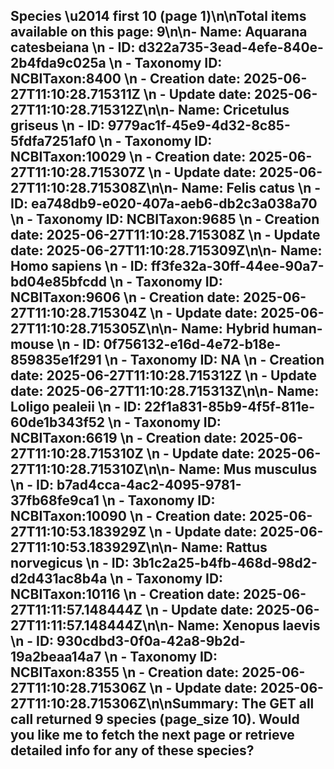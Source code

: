 ## Species \u2014 first 10 (page 1)\n\nTotal items available on this page: **9**\n\n- **Name:** **Aquarana catesbeiana**  \n  - **ID:** **d322a735-3ead-4efe-840e-2b4fda9c025a**  \n  - **Taxonomy ID:** **NCBITaxon:8400**  \n  - **Creation date:** **2025-06-27T11:10:28.715311Z**  \n  - **Update date:** **2025-06-27T11:10:28.715312Z**\n\n- **Name:** **Cricetulus griseus**  \n  - **ID:** **9779ac1f-45e9-4d32-8c85-5fdfa7251af0**  \n  - **Taxonomy ID:** **NCBITaxon:10029**  \n  - **Creation date:** **2025-06-27T11:10:28.715307Z**  \n  - **Update date:** **2025-06-27T11:10:28.715308Z**\n\n- **Name:** **Felis catus**  \n  - **ID:** **ea748db9-e020-407a-aeb6-db2c3a038a70**  \n  - **Taxonomy ID:** **NCBITaxon:9685**  \n  - **Creation date:** **2025-06-27T11:10:28.715308Z**  \n  - **Update date:** **2025-06-27T11:10:28.715309Z**\n\n- **Name:** **Homo sapiens**  \n  - **ID:** **ff3fe32a-30ff-44ee-90a7-bd04e85bfcdd**  \n  - **Taxonomy ID:** **NCBITaxon:9606**  \n  - **Creation date:** **2025-06-27T11:10:28.715304Z**  \n  - **Update date:** **2025-06-27T11:10:28.715305Z**\n\n- **Name:** **Hybrid human-mouse**  \n  - **ID:** **0f756132-e16d-4e72-b18e-859835e1f291**  \n  - **Taxonomy ID:** **NA**  \n  - **Creation date:** **2025-06-27T11:10:28.715312Z**  \n  - **Update date:** **2025-06-27T11:10:28.715313Z**\n\n- **Name:** **Loligo pealeii**  \n  - **ID:** **22f1a831-85b9-4f5f-811e-60de1b343f52**  \n  - **Taxonomy ID:** **NCBITaxon:6619**  \n  - **Creation date:** **2025-06-27T11:10:28.715310Z**  \n  - **Update date:** **2025-06-27T11:10:28.715310Z**\n\n- **Name:** **Mus musculus**  \n  - **ID:** **b7ad4cca-4ac2-4095-9781-37fb68fe9ca1**  \n  - **Taxonomy ID:** **NCBITaxon:10090**  \n  - **Creation date:** **2025-06-27T11:10:53.183929Z**  \n  - **Update date:** **2025-06-27T11:10:53.183929Z**\n\n- **Name:** **Rattus norvegicus**  \n  - **ID:** **3b1c2a25-b4fb-468d-98d2-d2d431ac8b4a**  \n  - **Taxonomy ID:** **NCBITaxon:10116**  \n  - **Creation date:** **2025-06-27T11:11:57.148444Z**  \n  - **Update date:** **2025-06-27T11:11:57.148444Z**\n\n- **Name:** **Xenopus laevis**  \n  - **ID:** **930cdbd3-0f0a-42a8-9b2d-19a2beaa14a7**  \n  - **Taxonomy ID:** **NCBITaxon:8355**  \n  - **Creation date:** **2025-06-27T11:10:28.715306Z**  \n  - **Update date:** **2025-06-27T11:10:28.715306Z**\n\nSummary: The GET all call returned 9 species (page_size 10). Would you like me to fetch the next page or retrieve detailed info for any of these species?